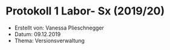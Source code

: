 # Protokoll 1 Labor- Sx (2019/20)

* Erstellt von: Vanessa Plieschnegger
* Datum: 09.12.2019 
* Thema: Versionsverwaltung
